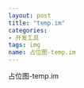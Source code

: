 ```yaml
---
layout: post
title: "temp.im"
categories:
- 开发工具
tags: img
name: 占位图-temp.im
---
```


占位图-temp.im<!--break-->
